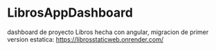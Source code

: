 # LibrosAppDashboard
dashboard de proyecto Libros hecha con angular, migracion de primer version estatica: https://librosstaticweb.onrender.com/
